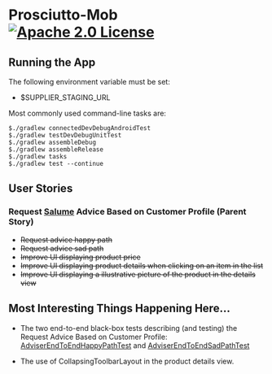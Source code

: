 # Prosciutto-Mob [![Apache 2.0 License](https://img.shields.io/badge/license-Apache_2.0-blue.svg)](https://github.com/rafaelfiume/Prosciutto-Mob/blob/master/LICENSE)

## Running the App

The following environment variable must be set:
* $SUPPLIER_STAGING_URL

Most commonly used command-line tasks are:

    $./gradlew connectedDevDebugAndroidTest
    $./gradlew testDevDebugUnitTest
    $./gradlew assembleDebug
    $./gradlew assembleRelease
    $./gradlew tasks
    $./gradlew test --continue

## User Stories

### Request [Salume](https://github.com/rafaelfiume/Salume) Advice Based on Customer Profile (Parent Story)
* ~~Request advice happy path~~
* ~~Request advice sad path~~
* ~~Improve UI displaying product price~~
* ~~Improve UI displaying product details when clicking on an item in the list~~
* ~~Improve UI displaying a illustrative picture of the product in the details view~~

## Most Interesting Things Happening Here...

* The two end-to-end black-box tests describing (and testing) the Request Advice Based on Customer Profile: 
[AdviserEndToEndHappyPathTest](https://github.com/rafaelfiume/Prosciutto-Mob/blob/master/app/src/androidTest/java/com/rafaelfiume/prosciutto/adviser/test/AdviserEndToEndHappyPathTest.java) 
and [AdviserEndToEndSadPathTest](https://github.com/rafaelfiume/Prosciutto-Mob/blob/master/app/src/androidTest/java/com/rafaelfiume/prosciutto/adviser/test/AdviserEndToEndSadPathTest.java)

* The use of CollapsingToolbarLayout in the product details view.

